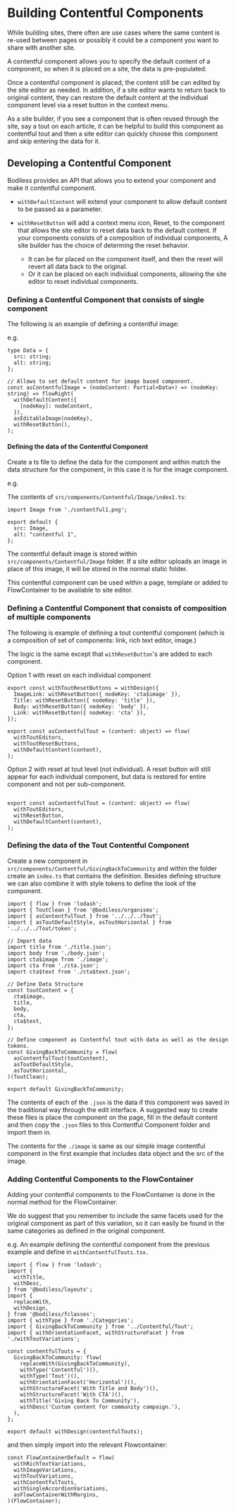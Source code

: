 # Building Contentful Components

While building sites, there often are use cases where the same content is
re-used between pages or possibly it could be a component you want to share with
another site. 

A contentful component allows you to specify the default content of a component,
so when it is placed on a site, the data is pre-populated.

Once a contentful component is placed, the content still be can edited by the
site editor as needed. In addition, if a site editor wants to return back to
original content, they can restore the default content at the individual
component level via a reset button in the context menu.

As a site builder, if you see a component that is often reused
through the site, say a tout on each article, it can be helpful to build this
component as contentful tout and then a site editor can quickly choose this
component and skip entering the data for it.

## Developing a Contentful Component

Bodiless provides an API that allows you to extend your component and make it
contentful component.

* `withDefaultContent` will extend your component to allow default content to be
  passed as a parameter.

* `withResetButton` will add a context menu icon, Reset, to the component that
  allows the site editor to reset data back to the default content. If your
  components consists of a composition of individual components, A site builder
  has the choice of determing the reset behavior.  
  * It can be for placed on the component itself, and then the reset will revert
all data back to the original.
  * Or it can be placed on each individual components, allowing the site editor
    to reset individual components.

### Defining a Contentful Component that consists of single component
The following is an example of defining a contentful image:

e.g.
```
type Data = {
  src: string;
  alt: string;
};

// Allows to set default content for image based component.
const asContentfulImage = (nodeContent: Partial<Data>) => (nodeKey: string) => flowRight(
  withDefaultContent({
    [nodeKey]: nodeContent,
  }),
  asEditableImage(nodeKey),
  withResetButton(),
);
```

#### Defining the data of the Contentful Component

Create a ts file to define the data for the component and within match the data
structure for the component, in this case it is for the image component. 

e.g.

The contents of `src/components/Contentful/Image/index1.ts`:
```
import Image from './contentful1.png';

export default {
  src: Image,
  alt: "contentful 1",
};
```

The contentful default image is stored within `src/components/Contentful/Image`
folder. If a site editor uploads an image in place of this image, it will be
stored in the normal static folder.

This contentful component can be used within a page, template or added to FlowContainer to be available to site editor.

### Defining a Contentful Component that consists of composition of multiple components

The following is example of defining a tout contentful component (which is a composition of set of components: link, rich text editor, image.)

The logic is the same except that `withResetButton`'s are added to each component.

Option 1 with reset on each individual component
  ```
  export const withToutResetButtons = withDesign({
    ImageLink: withResetButton({ nodeKey: 'cta$image' }),
    Title: withResetButton({ nodeKey: 'title' }),
    Body: withResetButton({ nodeKey: 'body' }),
    Link: withResetButton({ nodeKey: 'cta' }),
  });

  export const asContentfulTout = (content: object) => flow(
    withToutEditors,
    withToutResetButtons,
    withDefaultContent(content),
  );
  ```

Option 2 with reset at tout level (not individual). A reset button will still
appear for each individual component, but data is restored for entire component
and not per sub-component.
  ```
  
  export const asContentfulTout = (content: object) => flow(
    withToutEditors,
    withResetButton,
    withDefaultContent(content),
  );
  ```

### Defining the data of the Tout Contentful Component

Create a new component in `src/components/Contentful/GivingBackToCommunity` and
within the folder create an `index.ts` that contains the definition. Besides
defining structure we can also combine it with style tokens to define the look
of the component.

```
import { flow } from 'lodash';
import { ToutClean } from '@bodiless/organisms';
import { asContentfulTout } from '../../../Tout';
import { asToutDefaultStyle, asToutHorizontal } from '../../../Tout/token';

// Import data
import title from './title.json';
import body from './body.json';
import cta$image from './image';
import cta from './cta.json';
import cta$text from './cta$text.json';

// Define Data Structure
const toutContent = {
  cta$image,
  title,
  body,
  cta,
  cta$text,
};

// Define component as Contentful tout with data as well as the design tokens.
const GivingBackToCommunity = flow(
  asContentfulTout(toutContent),
  asToutDefaultStyle,
  asToutHorizontal,
)(ToutClean);

export default GivingBackToCommunity;
```

The contents of each of the `.json` is the data if this component was saved in
the traditional way through the edit interface. A suggested way to create these
files is place the component on the page, fill in the default content and then
copy the `.json` files to this Contentful Component folder and import them in.

The contents for the `./image` is same as our simple image contentful component in
the first example that includes data object and the src of the image.

### Adding Contentful Components to the FlowContainer

Adding your contentful components to the FlowContainer is done in the normal method for the FlowContainer.  

We do suggest that you remember to include the same facets used for the original component as part of this variation, so it can easily be found in the same categories as defined in the original component.

e.g. An example defining the contentful component from the previous example and
define in `withContentfulTouts.tsx.`

```
import { flow } from 'lodash';
import {
  withTitle,
  withDesc,
} from '@bodiless/layouts';
import {
  replaceWith,
  withDesign,
} from '@bodiless/fclasses';
import { withType } from './Categories';
import { GivingBackToCommunity } from '../Contentful/Tout';
import { withOrientationFacet, withStructureFacet } from './withToutVariations';

const contentfulTouts = {
  GivingBackToCommunity: flow(
    replaceWith(GivingBackToCommunity),
    withType('Contentful')(),
    withType('Tout')(),
    withOrientationFacet('Horizontal')(),
    withStructureFacet('With Title and Body')(),
    withStructureFacet('With CTA')(),
    withTitle('Giving Back To Community'),
    withDesc('Custom content for community campaign.'),
  ),
};

export default withDesign(contentfulTouts);
```

and then simply import into the relevant Flowcontainer:

```
const FlowContainerDefault = flow(
  withRichTextVariations,
  withImageVariations,
  withToutVariations,
  withContentfulTouts,
  withSingleAccordionVariations,
  asFlowContainerWithMargins,
)(FlowContainer);
```
